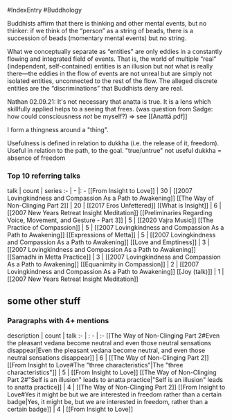 #IndexEntry #Buddhology

Buddhists affirm that there is thinking and other mental events, but no thinker: if we think of the “person” as a string of beads, there is a succession of beads (momentary mental events) but no string.

What we conceptually separate as “entities” are only eddies in a constantly flowing and integrated field of events. That is, the world of multiple “real” (independent, self-contained) entities is an illusion but not what is really there—the eddies in the flow of events are not unreal but are simply not isolated entities, unconnected to the rest of the flow. The alleged discrete entities are the “discriminations” that Buddhists deny are real.

Nathan 02.09.21: It's not necessary that anatta is true. It is a lens which skillfully applied helps to a seeing that frees. (was question from Sadge: how could consciousness _not_ be myself?) => see [[Anattā.pdf]]

I form a thingness around a "thing".

Usefulness is defined in relation to dukkha (i.e. the release of it, freedom). Useful in relation to the path, to the goal.
"true/untrue" not useful
dukkha = absence of freedom

### Top 10 referring talks
talk | count | series
:- | - |: -
[[From Insight to Love]] | 30 | [[2007 Lovingkindness and Compassion As a Path to Awakening]]
[[The Way of Non-Clinging Part 2]] | 20 | [[2017 Eros Unfettered]]
[[What is Insight]] | 6 | [[2007 New Years Retreat Insight Meditation]]
[[Preliminaries Regarding Voice, Movement, and Gesture - Part 3]] | 5 | [[2020 Vajra Music]]
[[The Practice of Compassion]] | 5 | [[2007 Lovingkindness and Compassion As a Path to Awakening]]
[[Expressions of Metta]] | 5 | [[2007 Lovingkindness and Compassion As a Path to Awakening]]
[[Love and Emptiness]] | 3 | [[2007 Lovingkindness and Compassion As a Path to Awakening]]
[[Samadhi in Metta Practice]] | 3 | [[2007 Lovingkindness and Compassion As a Path to Awakening]]
[[Equanimity in Compassion]] | 2 | [[2007 Lovingkindness and Compassion As a Path to Awakening]]
[[Joy (talk)]] | 1 | [[2007 New Years Retreat Insight Meditation]]

## some other stuff

### Paragraphs with 4+ mentions
description | count | talk
:- | : - | :-
[[The Way of Non-Clinging Part 2#Even the pleasant vedana become neutral and even those neutral sensations disappear\|Even the pleasant vedana become neutral, and even those neutral sensations disappear]] | 6 | [[The Way of Non-Clinging Part 2]]
[[From Insight to Love#The "three characteristics"\|The "three characteristics"]] | 5 | [[From Insight to Love]]
[[The Way of Non-Clinging Part 2#"Self is an illusion" leads to anatta practice\|"Self is an illusion" leads to anatta practice]] | 4 | [[The Way of Non-Clinging Part 2]]
[[From Insight to Love#Yes it might be but we are interested in freedom rather than a certain badge\|Yes, it might be, but we are interested in freedom, rather than a certain badge]] | 4 | [[From Insight to Love]]

